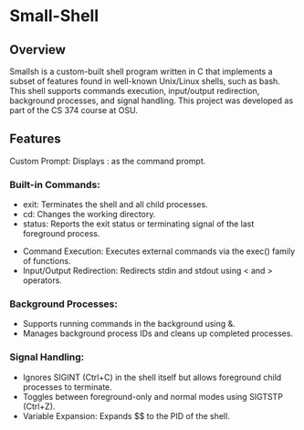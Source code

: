 # Small-Shell

## Overview

Smallsh is a custom-built shell program written in C that implements a subset of features found in well-known Unix/Linux shells, such as bash. This shell supports commands execution, input/output redirection, background processes, and signal handling. This project was developed as part of the CS 374 course at OSU.

## Features

Custom Prompt: Displays : as the command prompt.
### Built-in Commands:
* exit: Terminates the shell and all child processes.
* cd: Changes the working directory.
* status: Reports the exit status or terminating signal of the last foreground process.

- Command Execution: Executes external commands via the exec() family of functions.
- Input/Output Redirection: Redirects stdin and stdout using < and > operators.

### Background Processes:
- Supports running commands in the background using &.
- Manages background process IDs and cleans up completed processes.
  
### Signal Handling:
- Ignores SIGINT (Ctrl+C) in the shell itself but allows foreground child processes to terminate.
- Toggles between foreground-only and normal modes using SIGTSTP (Ctrl+Z).
- Variable Expansion: Expands $$ to the PID of the shell.

